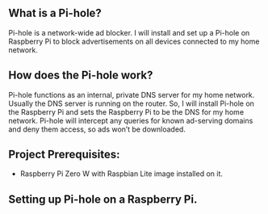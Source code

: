## What is a Pi-hole?
Pi-hole is a network-wide ad blocker.
I will install and set up a Pi-hole on Raspberry Pi to block advertisements on all devices connected to my home network.

## How does the Pi-hole work?
Pi-hole functions as an internal, private DNS server for my home network.
Usually the DNS server is running on the router. So, I will install Pi-hole on the Raspberry Pi and sets the Raspberry Pi to be the DNS for my home network.
Pi-hole will intercept any queries for known ad-serving domains and deny them access, so ads won’t be downloaded.

## Project Prerequisites:
- Raspberry Pi Zero W with Raspbian Lite image installed on it.

## Setting up Pi-hole on a Raspberry Pi.
